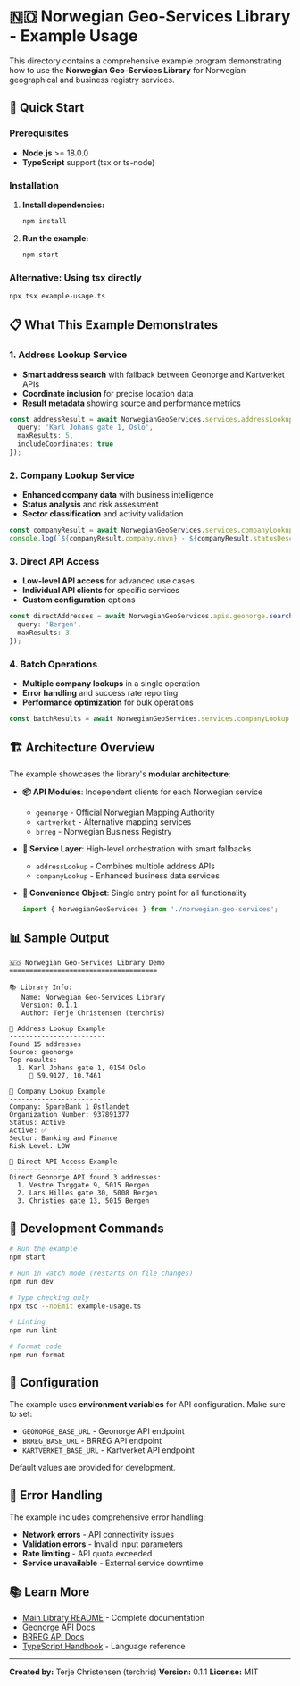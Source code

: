 # 🇳🇴 Norwegian Geo-Services Library - Example Usage

This directory contains a comprehensive example program demonstrating how to use the **Norwegian Geo-Services Library** for Norwegian geographical and business registry services.

## 🚀 Quick Start

### Prerequisites

- **Node.js** >= 18.0.0
- **TypeScript** support (tsx or ts-node)

### Installation

1. **Install dependencies:**
   ```bash
   npm install
   ```

2. **Run the example:**
   ```bash
   npm start
   ```

### Alternative: Using tsx directly

```bash
npx tsx example-usage.ts
```

## 📋 What This Example Demonstrates

### 1. Address Lookup Service
- **Smart address search** with fallback between Geonorge and Kartverket APIs
- **Coordinate inclusion** for precise location data
- **Result metadata** showing source and performance metrics

```typescript
const addressResult = await NorwegianGeoServices.services.addressLookup.searchAddresses({
  query: 'Karl Johans gate 1, Oslo',
  maxResults: 5,
  includeCoordinates: true
});
```

### 2. Company Lookup Service
- **Enhanced company data** with business intelligence
- **Status analysis** and risk assessment
- **Sector classification** and activity validation

```typescript
const companyResult = await NorwegianGeoServices.services.companyLookup.lookupCompany('937891377');
console.log(`${companyResult.company.navn} - ${companyResult.statusDescription}`);
```

### 3. Direct API Access
- **Low-level API access** for advanced use cases
- **Individual API clients** for specific services
- **Custom configuration** options

```typescript
const directAddresses = await NorwegianGeoServices.apis.geonorge.searchAddresses({
  query: 'Bergen',
  maxResults: 3
});
```

### 4. Batch Operations
- **Multiple company lookups** in a single operation
- **Error handling** and success rate reporting
- **Performance optimization** for bulk operations

```typescript
const batchResults = await NorwegianGeoServices.services.companyLookup.batchLookup(orgNumbers);
```

## 🏗️ Architecture Overview

The example showcases the library's **modular architecture**:

- **📦 API Modules**: Independent clients for each Norwegian service
  - `geonorge` - Official Norwegian Mapping Authority
  - `kartverket` - Alternative mapping services
  - `brreg` - Norwegian Business Registry

- **🎯 Service Layer**: High-level orchestration with smart fallbacks
  - `addressLookup` - Combines multiple address APIs
  - `companyLookup` - Enhanced business data services

- **🔧 Convenience Object**: Single entry point for all functionality
  ```typescript
  import { NorwegianGeoServices } from './norwegian-geo-services';
  ```

## 📊 Sample Output

```
🇳🇴 Norwegian Geo-Services Library Demo
=====================================

📚 Library Info:
   Name: Norwegian Geo-Services Library
   Version: 0.1.1
   Author: Terje Christensen (terchris)

📍 Address Lookup Example
------------------------
Found 15 addresses
Source: geonorge
Top results:
  1. Karl Johans gate 1, 0154 Oslo
     📍 59.9127, 10.7461

🏢 Company Lookup Example
-----------------------
Company: SpareBank 1 Østlandet
Organization Number: 937891377
Status: Active
Active: ✅
Sector: Banking and Finance
Risk Level: LOW

🔧 Direct API Access Example
---------------------------
Direct Geonorge API found 3 addresses:
  1. Vestre Torggate 9, 5015 Bergen
  2. Lars Hilles gate 30, 5008 Bergen
  3. Christies gate 13, 5015 Bergen
```

## 🔧 Development Commands

```bash
# Run the example
npm start

# Run in watch mode (restarts on file changes)
npm run dev

# Type checking only
npx tsc --noEmit example-usage.ts

# Linting
npm run lint

# Format code
npm run format
```

## 📝 Configuration

The example uses **environment variables** for API configuration. Make sure to set:

- `GEONORGE_BASE_URL` - Geonorge API endpoint
- `BRREG_BASE_URL` - BRREG API endpoint
- `KARTVERKET_BASE_URL` - Kartverket API endpoint

Default values are provided for development.

## 🚨 Error Handling

The example includes comprehensive error handling:

- **Network errors** - API connectivity issues
- **Validation errors** - Invalid input parameters
- **Rate limiting** - API quota exceeded
- **Service unavailable** - External service downtime

## 📚 Learn More

- [Main Library README](../norwegian-geo-services/README.md) - Complete documentation
- [Geonorge API Docs](https://ws.geonorge.no/adresser/v1)
- [BRREG API Docs](https://data.brreg.no/enhetsregisteret/api/docs/index.html)
- [TypeScript Handbook](https://www.typescriptlang.org/docs/) - Language reference

---

**Created by:** Terje Christensen (terchris)
**Version:** 0.1.1
**License:** MIT

